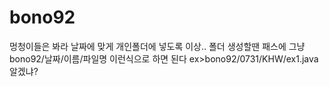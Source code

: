 # bono92
멍청이들은 봐라 
날짜에 맞게 개인폴더에 넣도록 이상..
폴더 생성할땐 패스에 그냥 bono92/날짜/이름/파일명 이런식으로 하면 된다
ex>bono92/0731/KHW/ex1.java
알겠냐?
